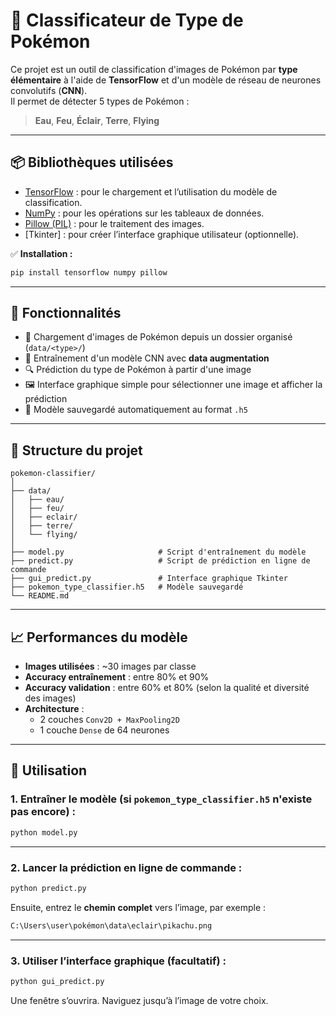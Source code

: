# 🧠 Classificateur de Type de Pokémon

Ce projet est un outil de classification d'images de Pokémon par **type élémentaire** à l'aide de **TensorFlow** et d'un modèle de réseau de neurones convolutifs (**CNN**).  
Il permet de détecter 5 types de Pokémon :

> **Eau**, **Feu**, **Éclair**, **Terre**, **Flying**

---

## 📦 Bibliothèques utilisées

- [TensorFlow](https://www.tensorflow.org/) : pour le chargement et l’utilisation du modèle de classification.
- [NumPy](https://numpy.org/) : pour les opérations sur les tableaux de données.
- [Pillow (PIL)](https://python-pillow.org/) : pour le traitement des images.
- [Tkinter] : pour créer l’interface graphique utilisateur (optionnelle).

✅ **Installation :**

```bash
pip install tensorflow numpy pillow
```

---

## 🚀 Fonctionnalités

- 📁 Chargement d'images de Pokémon depuis un dossier organisé (`data/<type>/`)
- 🔁 Entraînement d'un modèle CNN avec **data augmentation**
- 🔍 Prédiction du type de Pokémon à partir d'une image
- 🖼️ Interface graphique simple pour sélectionner une image et afficher la prédiction
- 💾 Modèle sauvegardé automatiquement au format `.h5`

---

## 📂 Structure du projet

```
pokemon-classifier/
│
├── data/
│   ├── eau/
│   ├── feu/
│   ├── eclair/
│   ├── terre/
│   └── flying/
│
├── model.py                     # Script d'entraînement du modèle
├── predict.py                   # Script de prédiction en ligne de commande
├── gui_predict.py               # Interface graphique Tkinter
├── pokemon_type_classifier.h5   # Modèle sauvegardé
└── README.md
```

---

## 📈 Performances du modèle

- **Images utilisées** : ~30 images par classe
- **Accuracy entraînement** : entre 80% et 90%
- **Accuracy validation** : entre 60% et 80% (selon la qualité et diversité des images)
- **Architecture** :
  - 2 couches `Conv2D + MaxPooling2D`
  - 1 couche `Dense` de 64 neurones

---

## 🧠 Utilisation

### 1. Entraîner le modèle (si `pokemon_type_classifier.h5` n'existe pas encore) :

```bash
python model.py
```

---

### 2. Lancer la prédiction en ligne de commande :

```bash
python predict.py
```

Ensuite, entrez le **chemin complet** vers l’image, par exemple :

```bash
C:\Users\user\pokémon\data\eclair\pikachu.png
```

---

### 3. Utiliser l’interface graphique (facultatif) :

```bash
python gui_predict.py
```

Une fenêtre s’ouvrira. Naviguez jusqu’à l’image de votre choix.
